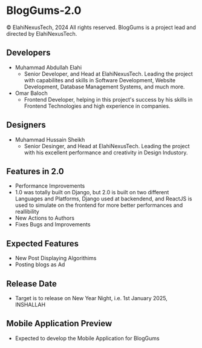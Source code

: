 # BlogGums-2.0

© ElahiNexusTech, 2024
All rights reserved. 
BlogGums is a project lead and directed by ElahiNexusTech.

## Developers
- Muhammad Abdullah Elahi
    -    Senior Developer, and Head at ElahiNexusTech. Leading the project with capabilites and skills in Software Development, Website Development, Database Management Systems, and much more.
- Omar Baloch
    - Frontend Developer, helping in this project's success by his skills in Frontend Technologies and high experience in companies.
 
## Designers
- Muhammad Hussain Sheikh
    - Senior Desinger, and Head at ElahiNexusTech. Leading the project with his excellent performance and creativity in Design Industory.

## Features in 2.0
- Performance Improvements
- 1.0 was totally built on Django, but 2.0 is built on two different Languages and Platforms, Django used at backendend, and ReactJS is used to simulate on the frontend for more better performances and reallibility
- New Actions to Authors
- Fixes Bugs and Improvements

## Expected Features
- New Post Displaying Algorithims
- Posting blogs as Ad

## Release Date
- Target is to release on New Year Night, i.e. 1st January 2025, INSHALLAH

## Mobile Application Preview
- Expected to develop the Mobile Application for BlogGums
